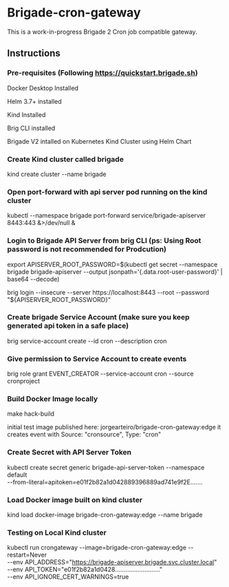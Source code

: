 # Brigade-cron-gateway
 This is a work-in-progress Brigade 2 Cron job compatible gateway.

## Instructions

### Pre-requisites (Following https://quickstart.brigade.sh)
Docker Desktop Installed

Helm 3.7+ installed

Kind Installed

Brig CLI installed 

Brigade V2 intalled on Kubernetes Kind Cluster using Helm Chart

### Create Kind cluster called brigade
kind create cluster --name brigade
### Open port-forward with api server pod running on the kind cluster
kubectl --namespace brigade port-forward service/brigade-apiserver 8443:443 &>/dev/null &

### Login to Brigade API Server from brig CLI (ps: Using Root password is not recommended for Prodcution)
export APISERVER_ROOT_PASSWORD=$(kubectl get secret --namespace brigade brigade-apiserver --output jsonpath='{.data.root-user-password}' | base64 --decode)

brig login --insecure --server https://localhost:8443 --root --password "${APISERVER_ROOT_PASSWORD}"

### Create brigade Service Account (make sure you keep generated api token in a safe place)
brig service-account create --id cron --description cron

### Give permission to Service Account to create events
brig role grant EVENT_CREATOR --service-account cron --source cronproject

### Build Docker Image locally
make hack-build

initial test image published here: jorgearteiro/brigade-cron-gateway:edge it creates event with Source: "cronsource", Type: "cron"

### Create Secret with API Server Token
kubectl create secret generic brigade-api-server-token --namespace default\
--from-literal=apitoken=e01f2b82a1d042889396889ad741e9f2E.......

### Load Docker image built on kind cluster
kind load docker-image brigade-cron-gateway:edge --name brigade

### Testing on Local Kind cluster
kubectl run crongateway --image=brigade-cron-gateway:edge --restart=Never \
--env API_ADDRESS="https://brigade-apiserver.brigade.svc.cluster.local" \
--env API_TOKEN="e01f2b82a1d0428.........................." \
--env API_IGNORE_CERT_WARNINGS=true

